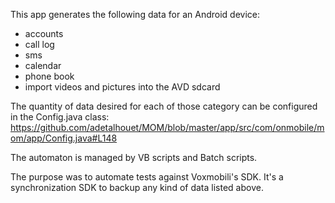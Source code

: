 This app generates the following data for an Android device:
- accounts
- call log
- sms
- calendar
- phone book
- import videos and pictures into the AVD sdcard

The quantity of data desired for each of those category can be configured in the Config.java class: https://github.com/adetalhouet/MOM/blob/master/app/src/com/onmobile/mom/app/Config.java#L148

The automaton is managed by VB scripts and Batch scripts.

The purpose was to automate tests against Voxmobili's SDK. It's a synchronization SDK to backup any kind of data listed above.